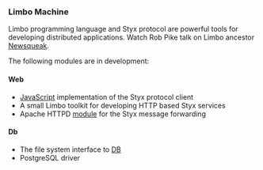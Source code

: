 ### Limbo Machine ###
Limbo programming language and Styx protocol are powerful tools for developing distributed applications. Watch Rob Pike talk on Limbo ancestor [Newsqueak](http://video.google.com/videoplay?docid=810232012617965344).

The following modules are in development:

#### Web ####
  * [JavaScript](JS.md) implementation of the Styx protocol client
  * A small Limbo toolkit for developing HTTP based Styx services
  * Apache HTTPD [module](ModLM.md) for the Styx message forwarding

#### Db ####
  * The file system interface to [DB](DB.md)
  * PostgreSQL driver